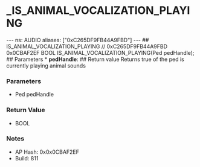 # _IS_ANIMAL_VOCALIZATION_PLAYING

--- ns: AUDIO aliases: ["0xC265DF9FB44A9FBD"] --- ## IS_ANIMAL_VOCALIZATION_PLAYING  // 0xC265DF9FB44A9FBD 0x0CBAF2EF BOOL IS_ANIMAL_VOCALIZATION_PLAYING(Ped pedHandle);  ## Parameters * **pedHandle**:  ## Return value Returns true of the ped is currently playing animal sounds

### Parameters
* Ped pedHandle

### Return Value
* BOOL

### Notes
* AP Hash: 0x0x0CBAF2EF
* Build: 811

